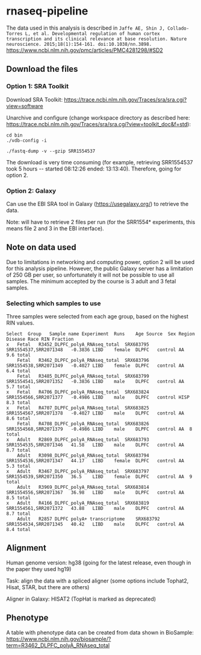 # rnaseq-pipeline

The data used in this analysis is described in `Jaffe AE, Shin J, Collado-Torres L, et al. Developmental regulation of human cortex transcription and its clinical relevance at base resolution. Nature neuroscience. 2015;18(1):154-161. doi:10.1038/nn.3898.` https://www.ncbi.nlm.nih.gov/pmc/articles/PMC4281298/#SD2

## Download the files

### Option 1: SRA Toolkit

Download SRA Toolkit: https://trace.ncbi.nlm.nih.gov/Traces/sra/sra.cgi?view=software

Unarchive and configure (change workspace directory as described here: https://trace.ncbi.nlm.nih.gov/Traces/sra/sra.cgi?view=toolkit_doc&f=std):

```
cd bin
./vdb-config -i
```

```
./fastq-dump -v --gzip SRR1554537
```

The download is very time consuming (for example, retrieving SRR1554537 took 5 hours -- started 08:12:26 ended: 13:13:40). Therefore, going for option 2. 

### Option 2: Galaxy

Can use the EBI SRA tool in Galaxy (https://usegalaxy.org/) to retrieve the data. 

Note: will have to retrieve 2 files per run (for the SRR1554* experiments, this means file 2 and 3 in the EBI interface).

## Note on data used

Due to limitations in networking and computing power, option 2 will be used for this analysis pipeline. However, the public Galaxy server has a limitation of 250 GB per user, so unfortunately it will not be possible to use all samples. The minimum accepted by the course is 3 adult and 3 fetal samples. 

### Selecting which samples to use

Three samples were selected from each age group, based on the highest RIN values. 

```
Select	Group	Sample name	Experiment	Runs	Age	Source	Sex	Region	Disease	Race RIN Fraction
x	Fetal	R3452_DLPFC_polyA_RNAseq_total	SRX683795	SRR1554537,SRR2071348	-0.3836	LIBD	female	DLPFC	control	AA	9.6	total
	Fetal	R3462_DLPFC_polyA_RNAseq_total	SRX683796	SRR1554538,SRR2071349	-0.4027	LIBD	female	DLPFC	control	AA	6.4	total
	Fetal	R3485_DLPFC_polyA_RNAseq_total	SRX683799	SRR1554541,SRR2071352	-0.3836	LIBD	male	DLPFC	control	AA	5.7	total
x	Fetal	R4706_DLPFC_polyA_RNAseq_total	SRX683824	SRR1554566,SRR2071377	-0.4986	LIBD	male	DLPFC	control	HISP	8.3	total
x	Fetal	R4707_DLPFC_polyA_RNAseq_total	SRX683825	SRR1554567,SRR2071378	-0.4027	LIBD	male	DLPFC	control	AA	8.6	total
	Fetal	R4708_DLPFC_polyA_RNAseq_total	SRX683826	SRR1554568,SRR2071379	-0.4986	LIBD	male	DLPFC	control	AA	8	total
x	Adult	R2869_DLPFC_polyA_RNAseq_total	SRX683793	SRR1554535,SRR2071346	41.58	LIBD	male	DLPFC	control	AA	8.7	total
	Adult	R3098_DLPFC_polyA_RNAseq_total	SRX683794	SRR1554536,SRR2071347	44.17	LIBD	female	DLPFC	control	AA	5.3	total
x	Adult	R3467_DLPFC_polyA_RNAseq_total	SRX683797	SRR1554539,SRR2071350	36.5	LIBD	female	DLPFC	control	AA	9	total
	Adult	R3969_DLPFC_polyA_RNAseq_total	SRX683814	SRR1554556,SRR2071367	36.98	LIBD	male	DLPFC	control	AA	8.5	total
x	Adult	R4166_DLPFC_polyA_RNAseq_total	SRX683819	SRR1554561,SRR2071372	43.88	LIBD	male	DLPFC	control	AA	8.7	total
	Adult	R2857 DLPFC polyA+ transcriptome	SRX683792	SRR1554534,SRR2071345	40.42	LIBD	male	DLPFC	control	AA	8.4	total
```

## Alignment

Human genome version: hg38 (going for the latest release, even though in the paper they used hg19)

Task: align the data with a spliced aligner (some options include Tophat2, Hisat, STAR, but there are others) 

Aligner in Galaxy: HISAT2 (TopHat is marked as deprecated)

## Phenotype

A table with phenotype data can be created from data shown in BioSample: https://www.ncbi.nlm.nih.gov/biosample/?term=R3462_DLPFC_polyA_RNAseq_total


